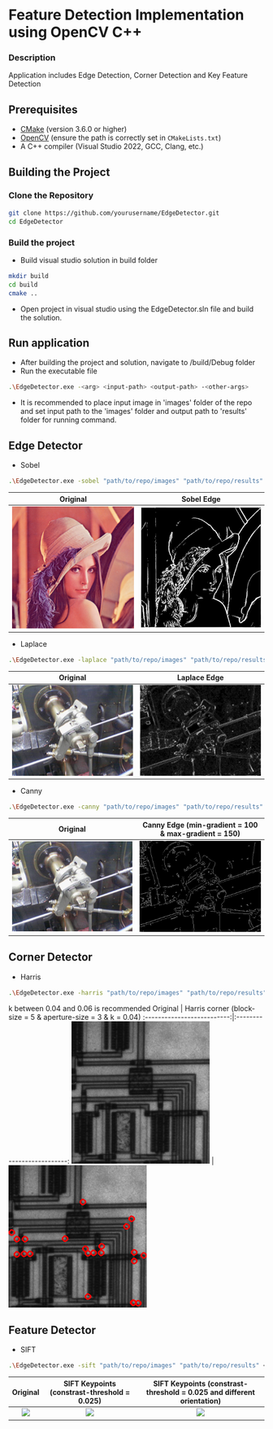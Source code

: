 # Feature Detection Implementation using OpenCV C++

### Description
Application includes Edge Detection, Corner Detection and Key Feature Detection

## Prerequisites

- [CMake](https://cmake.org/download/) (version 3.6.0 or higher)
- [OpenCV](https://opencv.org/releases/) (ensure the path is correctly set in `CMakeLists.txt`)
- A C++ compiler (Visual Studio 2022, GCC, Clang, etc.)

## Building the Project

### Clone the Repository

```sh
git clone https://github.com/yourusername/EdgeDetector.git
cd EdgeDetector
```

### Build the project
- Build visual studio solution in build folder
```sh
mkdir build
cd build
cmake ..
```
- Open project in visual studio using the EdgeDetector.sln file and build the solution.

## Run application
- After building the project and solution, navigate to /build/Debug folder
- Run the executable file
```sh
.\EdgeDetector.exe -<arg> <input-path> <output-path> -<other-args>
```
- It is recommended to place input image in 'images' folder of the repo and set input path to the 'images' folder and output path to 'results' folder for running command.

## Edge Detector
- Sobel
```sh
.\EdgeDetector.exe -sobel "path/to/repo/images" "path/to/repo/results"
```
Original | Sobel Edge
:--------------------------:|:--------------------------:
![](./images/Lenna.png) | ![](./results/sobel_edge_lenna.png)

- Laplace
```sh
.\EdgeDetector.exe -laplace "path/to/repo/images" "path/to/repo/results"
```
Original | Laplace Edge
:--------------------------:|:--------------------------:
![](./images/Valve.png) | ![](./results/laplace_edge_Valve.png)

- Canny
```sh
.\EdgeDetector.exe -canny "path/to/repo/images" "path/to/repo/results" <min-gradient> <max-gradient>
```
Original | Canny Edge (min-gradient = 100 & max-gradient = 150)
:--------------------------:|:--------------------------:
![](./images/Valve.png) | ![](./results/canny_edge_Valve.png)

## Corner Detector
- Harris
```sh
.\EdgeDetector.exe -harris "path/to/repo/images" "path/to/repo/results" <block-size> <aperture-size> <k>
```
k between 0.04 and 0.06 is recommended
Original | Harris corner (block-size = 5 & aperture-size = 3 & k = 0.04)
:--------------------------:|:--------------------------:
![](./images/circuit.png) | ![](./results/harris_corner_circuit.png)

## Feature Detector
- SIFT
```sh
.\EdgeDetector.exe -sift "path/to/repo/images" "path/to/repo/results" <contrast-threshold>
```
Original | SIFT Keypoints (constrast-threshold = 0.025) | SIFT Keypoints (constrast-threshold = 0.025 and different orientation)
:-------------------------:|:-------------------------:|:------------------------:
![](./images/box1.png) | ![](./results/sift_box1.png) | ![](./results/sift_box2.png)
